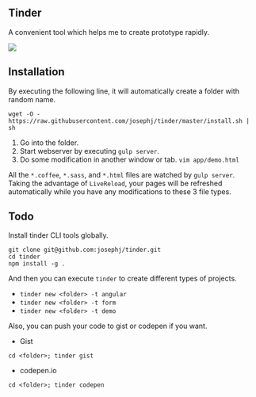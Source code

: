 Tinder
---------

A convenient tool which helps me to create prototype rapidly.

![](http://d.pr/i/sqFY+)

## Installation

By executing the following line, it will automatically create a folder with random name. 

```
wget -O - https://raw.githubusercontent.com/josephj/tinder/master/install.sh | sh
```

1. Go into the folder.
2. Start webserver by executing `gulp server`.
3. Do some modification in another window or tab. `vim app/demo.html`

All the `*.coffee`, `*.sass`, and `*.html` files are watched by `gulp server`. Taking the advantage of `LiveReload`, your pages will be refreshed automatically while you have any modifications to these 3 file types. 


## Todo

Install tinder CLI tools globally.

```
git clone git@github.com:josephj/tinder.git
cd tinder
npm install -g .
```

And then you can execute `tinder` to create different types of projects.

* `tinder new <folder> -t angular`
* `tinder new <folder> -t form`
* `tinder new <folder> -t demo`

Also, you can push your code to gist or codepen if you want.

* Gist

```
cd <folder>; tinder gist
```
* codepen.io

```
cd <folder>; tinder codepen 
```
